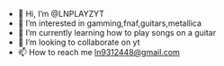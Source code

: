 - 👋 Hi, I’m @LNPLAYZYT
- 👀 I’m interested in gamming,fnaf,guitars,metallica
- 🌱 I’m currently learning how to play songs on a guitar
- 💞️ I’m looking to collaborate on yt
- 📫 How to reach me ln9312448@gmail.com
